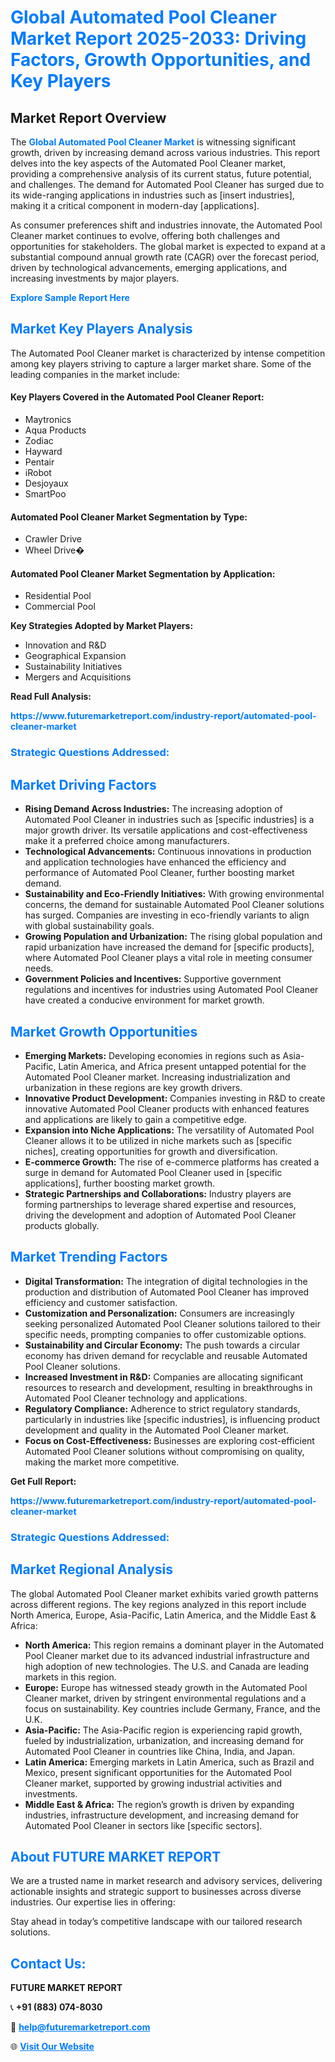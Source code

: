 <h1 style="color: #007BFF;">Global Automated Pool Cleaner Market Report 2025-2033: Driving Factors, Growth Opportunities, and Key Players</h1>

<section id="overview">
<h2>Market Report Overview</h2>
<p>The <a href="https://www.futuremarketreport.com/industry-report/automated-pool-cleaner-market" style="color: #007BFF; text-decoration: none;"><strong>Global Automated Pool Cleaner Market</strong></a> is witnessing significant growth, driven by increasing demand across various industries. This report delves into the key aspects of the Automated Pool Cleaner market, providing a comprehensive analysis of its current status, future potential, and challenges. The demand for Automated Pool Cleaner has surged due to its wide-ranging applications in industries such as [insert industries], making it a critical component in modern-day [applications].</p>
<p>As consumer preferences shift and industries innovate, the Automated Pool Cleaner market continues to evolve, offering both challenges and opportunities for stakeholders. The global market is expected to expand at a substantial compound annual growth rate (CAGR) over the forecast period, driven by technological advancements, emerging applications, and increasing investments by major players.</p>
</section>

<section id="overview">
<p><a href="https://www.futuremarketreport.com/request-sample/reportId=108733" style="color: #007BFF; text-decoration: none;"><strong>Explore Sample Report Here</strong></a></p>
</section>

<section id="key-players">
<h2 style="color: #007BFF;">Market Key Players Analysis</h2>
<p>The Automated Pool Cleaner market is characterized by intense competition among key players striving to capture a larger market share. Some of the leading companies in the market include:</p>
<h4>Key Players Covered in the Automated Pool Cleaner Report:</h4>
<ul><li>Maytronics</li><li>Aqua Products</li><li>Zodiac</li><li>Hayward</li><li>Pentair</li><li>iRobot</li><li>Desjoyaux</li><li>SmartPoo</li></ul>
<h4>Automated Pool Cleaner Market Segmentation by Type:</h4>
<ul><li>Crawler Drive</li><li>Wheel Drive�</li></ul>

<h4>Automated Pool Cleaner Market Segmentation by Application:</h4>
<ul><li>Residential Pool</li><li>Commercial Pool</li></ul>
<p><strong>Key Strategies Adopted by Market Players:</strong></p>
<ul>
<li>Innovation and R&D</li>
<li>Geographical Expansion</li>
<li>Sustainability Initiatives</li>
<li>Mergers and Acquisitions</li>
</ul>
</section>

<section>
<p><strong>Read Full Analysis: </strong></p><a href="https://www.futuremarketreport.com/industry-report/automated-pool-cleaner-market" style="color: #007BFF; text-decoration: none;"><strong>https://www.futuremarketreport.com/industry-report/automated-pool-cleaner-market</strong></a>
<h3 style="color: #007BFF;">Strategic Questions Addressed:</h3>
</section>

<section id="driving-factors">
<h2 style="color: #007BFF;">Market Driving Factors</h2>
<ul>
<li><strong>Rising Demand Across Industries:</strong> The increasing adoption of Automated Pool Cleaner in industries such as [specific industries] is a major growth driver. Its versatile applications and cost-effectiveness make it a preferred choice among manufacturers.</li>
<li><strong>Technological Advancements:</strong> Continuous innovations in production and application technologies have enhanced the efficiency and performance of Automated Pool Cleaner, further boosting market demand.</li>
<li><strong>Sustainability and Eco-Friendly Initiatives:</strong> With growing environmental concerns, the demand for sustainable Automated Pool Cleaner solutions has surged. Companies are investing in eco-friendly variants to align with global sustainability goals.</li>
<li><strong>Growing Population and Urbanization:</strong> The rising global population and rapid urbanization have increased the demand for [specific products], where Automated Pool Cleaner plays a vital role in meeting consumer needs.</li>
<li><strong>Government Policies and Incentives:</strong> Supportive government regulations and incentives for industries using Automated Pool Cleaner have created a conducive environment for market growth.</li>
</ul>
</section>

<section id="growth-opportunities">
<h2 style="color: #007BFF;">Market Growth Opportunities</h2>
<ul>
<li><strong>Emerging Markets:</strong> Developing economies in regions such as Asia-Pacific, Latin America, and Africa present untapped potential for the Automated Pool Cleaner market. Increasing industrialization and urbanization in these regions are key growth drivers.</li>
<li><strong>Innovative Product Development:</strong> Companies investing in R&D to create innovative Automated Pool Cleaner products with enhanced features and applications are likely to gain a competitive edge.</li>
<li><strong>Expansion into Niche Applications:</strong> The versatility of Automated Pool Cleaner allows it to be utilized in niche markets such as [specific niches], creating opportunities for growth and diversification.</li>
<li><strong>E-commerce Growth:</strong> The rise of e-commerce platforms has created a surge in demand for Automated Pool Cleaner used in [specific applications], further boosting market growth.</li>
<li><strong>Strategic Partnerships and Collaborations:</strong> Industry players are forming partnerships to leverage shared expertise and resources, driving the development and adoption of Automated Pool Cleaner products globally.</li>
</ul>
</section>

<section id="trending-factors">
<h2 style="color: #007BFF;">Market Trending Factors</h2>
<ul>
<li><strong>Digital Transformation:</strong> The integration of digital technologies in the production and distribution of Automated Pool Cleaner has improved efficiency and customer satisfaction.</li>
<li><strong>Customization and Personalization:</strong> Consumers are increasingly seeking personalized Automated Pool Cleaner solutions tailored to their specific needs, prompting companies to offer customizable options.</li>
<li><strong>Sustainability and Circular Economy:</strong> The push towards a circular economy has driven demand for recyclable and reusable Automated Pool Cleaner solutions.</li>
<li><strong>Increased Investment in R&D:</strong> Companies are allocating significant resources to research and development, resulting in breakthroughs in Automated Pool Cleaner technology and applications.</li>
<li><strong>Regulatory Compliance:</strong> Adherence to strict regulatory standards, particularly in industries like [specific industries], is influencing product development and quality in the Automated Pool Cleaner market.</li>
<li><strong>Focus on Cost-Effectiveness:</strong> Businesses are exploring cost-efficient Automated Pool Cleaner solutions without compromising on quality, making the market more competitive.</li>
</ul>
</section>

<section>
<p><strong>Get Full Report: </strong></p><a href="https://www.futuremarketreport.com/industry-report/automated-pool-cleaner-market" style="color: #007BFF; text-decoration: none;"><strong>https://www.futuremarketreport.com/industry-report/automated-pool-cleaner-market</strong></a>
<h3 style="color: #007BFF;">Strategic Questions Addressed:</h3>
</section>


<section id="regional-analysis">
<h2 style="color: #007BFF;">Market Regional Analysis</h2>
<p>The global Automated Pool Cleaner market exhibits varied growth patterns across different regions. The key regions analyzed in this report include North America, Europe, Asia-Pacific, Latin America, and the Middle East & Africa:</p>
<ul>
<li><strong>North America:</strong> This region remains a dominant player in the Automated Pool Cleaner market due to its advanced industrial infrastructure and high adoption of new technologies. The U.S. and Canada are leading markets in this region.</li>
<li><strong>Europe:</strong> Europe has witnessed steady growth in the Automated Pool Cleaner market, driven by stringent environmental regulations and a focus on sustainability. Key countries include Germany, France, and the U.K.</li>
<li><strong>Asia-Pacific:</strong> The Asia-Pacific region is experiencing rapid growth, fueled by industrialization, urbanization, and increasing demand for Automated Pool Cleaner in countries like China, India, and Japan.</li>
<li><strong>Latin America:</strong> Emerging markets in Latin America, such as Brazil and Mexico, present significant opportunities for the Automated Pool Cleaner market, supported by growing industrial activities and investments.</li>
<li><strong>Middle East & Africa:</strong> The region’s growth is driven by expanding industries, infrastructure development, and increasing demand for Automated Pool Cleaner in sectors like [specific sectors].</li>
</ul>
</section>

<footer>
<h2 style="color: #007BFF;">About FUTURE MARKET REPORT</h2>
<p>We are a trusted name in market research and advisory services, delivering actionable insights and strategic support to businesses across diverse industries. Our expertise lies in offering:</p>

<p>Stay ahead in today’s competitive landscape with our tailored research solutions.</p>

<h2 style="color: #007BFF;">Contact Us:</h2>
<p><strong>FUTURE MARKET REPORT</strong></p>
<p>📞 <strong>+91 (883) 074-8030</strong></p>
<p>📧 <strong><a href="mailto:help@futuremarketreport.com" style="color: #007BFF;">help@futuremarketreport.com</a></strong></p>
<p>🌐 <strong><a href="https://www.futuremarketreport.com/" style="color: #007BFF;">Visit Our Website</a></strong></p>
</footer>